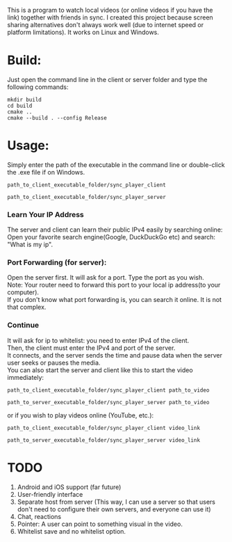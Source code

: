 This is a program to watch local videos (or online videos if you have the link) together with friends in sync.
I created this project because screen sharing alternatives don't always work well (due to internet speed or platform limitations).
It works on Linux and Windows.
# Build:
Just open the command line in the client or server folder and type the following commands:
```commandline
mkdir build
cd build
cmake ..
cmake --build . --config Release
```
# Usage:
Simply enter the path of the executable in the command line or double-click the .exe file if on Windows.  
```commandline
path_to_client_executable_folder/sync_player_client
```
```commandline
path_to_client_executable_folder/sync_player_server
```
### Learn Your IP Address
The server and client can learn their public IPv4 easily by searching online:  
Open your favorite search engine(Google, DuckDuckGo etc) and search: "What is my ip".  

### Port Forwarding (for server):
Open the server first. It will ask for a port. Type the port as you wish.  
Note: Your router need to forward this port to your local ip address(to your computer).  
If you don't know what port forwarding is, you can search it online. It is not that complex.  

### Continue
It will ask for ip to whitelist: you need to enter IPv4 of the client.  
Then, the client must enter the IPv4 and port of the server.  
It connects, and the server sends the time and pause data when the server user seeks or pauses the media.  
You can also start the server and client like this to start the video immediately:  
```commandline
path_to_client_executable_folder/sync_player_client path_to_video
```
```commandline
path_to_server_executable_folder/sync_player_server path_to_video
```
or if you wish to play videos online (YouTube, etc.):  
```commandline
path_to_client_executable_folder/sync_player_client video_link
```
```commandline
path_to_server_executable_folder/sync_player_server video_link
```

# TODO
1. Android and iOS support (far future)
2. User-friendly interface  
3. Separate host from server (This way, I can use a server so that users don't need to configure their own servers, and everyone can use it)
4. Chat, reactions
5. Pointer: A user can point to something visual in the video.
6. Whitelist save and no whitelist option.